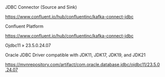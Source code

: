 

JDBC Connector (Source and Sink)

https://www.confluent.io/hub/confluentinc/kafka-connect-jdbc

Confluent Platform

https://www.confluent.io/hub/confluentinc/kafka-connect-jdbc

Ojdbc11 » 23.5.0.24.07

Oracle JDBC Driver compatible with JDK11, JDK17, JDK19, and JDK21 

https://mvnrepository.com/artifact/com.oracle.database.jdbc/ojdbc11/23.5.0.24.07





